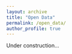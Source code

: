 ```yaml
---
layout: archive
title: "Open Data"
permalink: /open_data/
author_profile: true
---
```


Under construction...